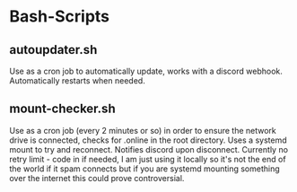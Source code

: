 # Bash-Scripts

## autoupdater.sh
Use as a cron job to automatically update, works with a discord webhook. Automatically restarts when needed.

## mount-checker.sh
Use as a cron job (every 2 minutes or so) in order to ensure the network drive is connected, checks for .online in the root directory. Uses a systemd mount to try and reconnect. Notifies discord upon disconnect. Currently no retry limit - code in if needed, I am just using it locally so it's not the end of the world if it spam connects but if you are systemd mounting something over the internet this could prove controversial.
